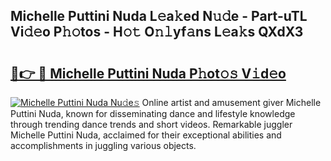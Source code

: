## Michelle Puttini Nuda L𝚎a𝚔ed N𝚞𝚍e - Part-uTL Vi𝚍𝚎o P𝚑𝚘tos - H𝚘𝚝 O𝚗𝚕yf𝚊ns L𝚎a𝚔s QXdX3

# <h2><a href="http://kf6boo.oniu.top/?m=Michelle+Puttini+Nuda">🔗👉 🔴 Michelle Puttini Nuda P𝚑ot𝚘𝚜 V𝚒d𝚎o</a></h2>

[![Michelle Puttini Nuda Nu𝚍e𝚜](https://i.imgur.com/0qMVB7G.gif)](http://kf6boo.oniu.top/?m=Michelle+Puttini+Nuda)
Online artist and amusement giver Michelle Puttini Nuda, known for disseminating dance and lifestyle knowledge through trending dance trends and short videos. Remarkable juggler Michelle Puttini Nuda, acclaimed for their exceptional abilities and accomplishments in juggling various objects.  
